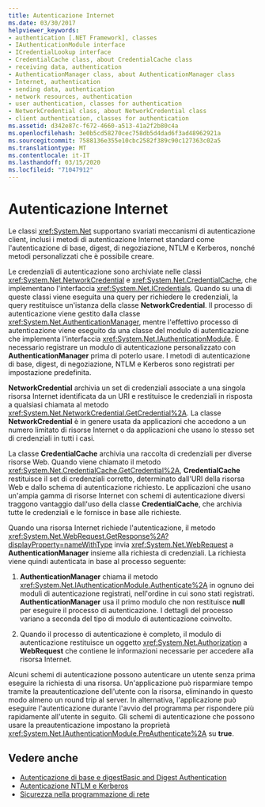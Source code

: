```yaml
---
title: Autenticazione Internet
ms.date: 03/30/2017
helpviewer_keywords:
- authentication [.NET Framework], classes
- IAuthenticationModule interface
- ICredentialLookup interface
- CredentialCache class, about CredentialCache class
- receiving data, authentication
- AuthenticationManager class, about AuthenticationManager class
- Internet, authentication
- sending data, authentication
- network resources, authentication
- user authentication, classes for authentication
- NetworkCredential class, about NetworkCredential class
- client authentication, classes for authentication
ms.assetid: d342e87c-f672-4660-a513-41a2f2b80c4a
ms.openlocfilehash: 3e0b5cd58270cec758db5d4dad6f3ad48962921a
ms.sourcegitcommit: 7588136e355e10cbc2582f389c90c127363c02a5
ms.translationtype: MT
ms.contentlocale: it-IT
ms.lasthandoff: 03/15/2020
ms.locfileid: "71047912"
---
```

# <a name="internet-authentication"></a>Autenticazione Internet
Le classi <xref:System.Net> supportano svariati meccanismi di autenticazione client, inclusi i metodi di autenticazione Internet standard come l'autenticazione di base, digest, di negoziazione, NTLM e Kerberos, nonché metodi personalizzati che è possibile creare.  
  
 Le credenziali di autenticazione sono archiviate nelle classi <xref:System.Net.NetworkCredential> e <xref:System.Net.CredentialCache>, che implementano l'interfaccia <xref:System.Net.ICredentials>. Quando su una di queste classi viene eseguita una query per richiedere le credenziali, la query restituisce un'istanza della classe **NetworkCredential**. Il processo di autenticazione viene gestito dalla classe <xref:System.Net.AuthenticationManager>, mentre l'effettivo processo di autenticazione viene eseguito da una classe del modulo di autenticazione che implementa l'interfaccia <xref:System.Net.IAuthenticationModule>. È necessario registrare un modulo di autenticazione personalizzato con **AuthenticationManager** prima di poterlo usare. I metodi di autenticazione di base, digest, di negoziazione, NTLM e Kerberos sono registrati per impostazione predefinita.  
  
 **NetworkCredential** archivia un set di credenziali associate a una singola risorsa Internet identificata da un URI e restituisce le credenziali in risposta a qualsiasi chiamata al metodo <xref:System.Net.NetworkCredential.GetCredential%2A>. La classe **NetworkCredential** è in genere usata da applicazioni che accedono a un numero limitato di risorse Internet o da applicazioni che usano lo stesso set di credenziali in tutti i casi.  
  
 La classe **CredentialCache** archivia una raccolta di credenziali per diverse risorse Web. Quando viene chiamato il metodo <xref:System.Net.CredentialCache.GetCredential%2A>, **CredentialCache** restituisce il set di credenziali corretto, determinato dall'URI della risorsa Web e dallo schema di autenticazione richiesto. Le applicazioni che usano un'ampia gamma di risorse Internet con schemi di autenticazione diversi traggono vantaggio dall'uso della classe **CredentialCache**, che archivia tutte le credenziali e le fornisce in base alle richieste.  
  
 Quando una risorsa Internet richiede l'autenticazione, il metodo <xref:System.Net.WebRequest.GetResponse%2A?displayProperty=nameWithType> invia <xref:System.Net.WebRequest> a **AuthenticationManager** insieme alla richiesta di credenziali. La richiesta viene quindi autenticata in base al processo seguente:  
  
1. **AuthenticationManager** chiama il metodo <xref:System.Net.IAuthenticationModule.Authenticate%2A> in ognuno dei moduli di autenticazione registrati, nell'ordine in cui sono stati registrati. **AuthenticationManager** usa il primo modulo che non restituisce **null** per eseguire il processo di autenticazione. I dettagli del processo variano a seconda del tipo di modulo di autenticazione coinvolto.  
  
2. Quando il processo di autenticazione è completo, il modulo di autenticazione restituisce un oggetto <xref:System.Net.Authorization> a **WebRequest** che contiene le informazioni necessarie per accedere alla risorsa Internet.  
  
 Alcuni schemi di autenticazione possono autenticare un utente senza prima eseguire la richiesta di una risorsa. Un'applicazione può risparmiare tempo tramite la preautenticazione dell'utente con la risorsa, eliminando in questo modo almeno un round trip al server. In alternativa, l'applicazione può eseguire l'autenticazione durante l'avvio del programma per rispondere più rapidamente all'utente in seguito. Gli schemi di autenticazione che possono usare la preautenticazione impostano la proprietà <xref:System.Net.IAuthenticationModule.PreAuthenticate%2A> su **true**.  
  
## <a name="see-also"></a>Vedere anche

- [Autenticazione di base e digestBasic and Digest Authentication](basic-and-digest-authentication.md)
- [Autenticazione NTLM e Kerberos](ntlm-and-kerberos-authentication.md)
- [Sicurezza nella programmazione di rete](security-in-network-programming.md)
